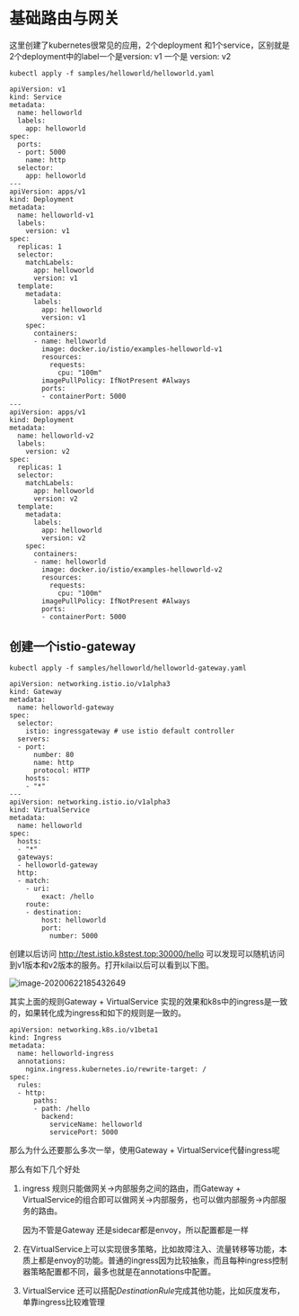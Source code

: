 

# 基础路由与网关



这里创建了kubernetes很常见的应用，2个deployment 和1个service，区别就是2个deployment中的label一个是version: v1 一个是 version: v2

```
kubectl apply -f samples/helloworld/helloworld.yaml
```

```
apiVersion: v1
kind: Service
metadata:
  name: helloworld
  labels:
    app: helloworld
spec:
  ports:
  - port: 5000
    name: http
  selector:
    app: helloworld
---
apiVersion: apps/v1
kind: Deployment
metadata:
  name: helloworld-v1
  labels:
    version: v1
spec:
  replicas: 1
  selector:
    matchLabels:
      app: helloworld
      version: v1
  template:
    metadata:
      labels:
        app: helloworld
        version: v1
    spec:
      containers:
      - name: helloworld
        image: docker.io/istio/examples-helloworld-v1
        resources:
          requests:
            cpu: "100m"
        imagePullPolicy: IfNotPresent #Always
        ports:
        - containerPort: 5000
---
apiVersion: apps/v1
kind: Deployment
metadata:
  name: helloworld-v2
  labels:
    version: v2
spec:
  replicas: 1
  selector:
    matchLabels:
      app: helloworld
      version: v2
  template:
    metadata:
      labels:
        app: helloworld
        version: v2
    spec:
      containers:
      - name: helloworld
        image: docker.io/istio/examples-helloworld-v2
        resources:
          requests:
            cpu: "100m"
        imagePullPolicy: IfNotPresent #Always
        ports:
        - containerPort: 5000
```

## 创建一个istio-gateway



```
kubectl apply -f samples/helloworld/helloworld-gateway.yaml
```

```
apiVersion: networking.istio.io/v1alpha3
kind: Gateway
metadata:
  name: helloworld-gateway
spec:
  selector:
    istio: ingressgateway # use istio default controller
  servers:
  - port:
      number: 80
      name: http
      protocol: HTTP
    hosts:
    - "*"
---
apiVersion: networking.istio.io/v1alpha3
kind: VirtualService
metadata:
  name: helloworld
spec:
  hosts:
  - "*"
  gateways:
  - helloworld-gateway
  http:
  - match:
    - uri:
        exact: /hello
    route:
    - destination:
        host: helloworld
        port:
          number: 5000
```



创建以后访问 http://test.istio.k8stest.top:30000/hello 可以发现可以随机访问到v1版本和v2版本的服务。打开kilai以后可以看到以下图。

![image-20200622185432649](.assets/image-20200622185432649.png)



其实上面的规则Gateway + VirtualService 实现的效果和k8s中的ingress是一致的，如果转化成为ingress和如下的规则是一致的。

```
apiVersion: networking.k8s.io/v1beta1
kind: Ingress
metadata:
  name: helloworld-ingress
  annotations:
    nginx.ingress.kubernetes.io/rewrite-target: /
spec:
  rules:
  - http:
      paths:
      - path: /hello
        backend:
          serviceName: helloworld
          servicePort: 5000
```

那么为什么还要那么多次一举，使用Gateway + VirtualService代替ingress呢

那么有如下几个好处

1. ingress 规则只能做网关->内部服务之间的路由，而Gateway + VirtualService的组合即可以做网关->内部服务，也可以做内部服务->内部服务的路由。

   因为不管是Gateway 还是sidecar都是envoy，所以配置都是一样

2. 在VirtualService上可以实现很多策略，比如故障注入、流量转移等功能，本质上都是envoy的功能。普通的ingress因为比较抽象，而且每种ingress控制器策略配置都不同，最多也就是在annotations中配置。

3. VirtualService 还可以搭配*DestinationRule*完成其他功能，比如灰度发布，单靠ingress比较难管理